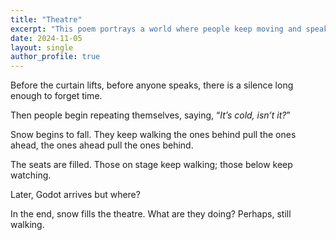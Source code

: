 ```yaml
---
title: "Theatre"
excerpt: "This poem portrays a world where people keep moving and speaking even as snow quietly buries the stage."
date: 2024-11-05
layout: single
author_profile: true
---
```


Before the curtain lifts,
before anyone speaks,
there is a silence
long enough to forget time.

Then people begin repeating themselves,
saying,
“_It’s cold, isn’t it?_”

Snow begins to fall.
They keep walking
the ones behind pull the ones ahead,
the ones ahead pull the ones behind.

The seats are filled.
Those on stage keep walking;
those below keep watching.

Later, Godot arrives
but where?

In the end, snow fills the theatre.
What are they doing?
Perhaps, still walking.
